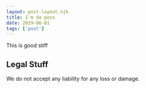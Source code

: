 ```yaml
---
layout: post-layout.njk
title: I'm da poss
date: 2019-06-01
tags: ['post']
---
```

<!-- Excerpt Start -->

This is good stiff

<!-- Excerpt End -->
 
## Legal Stuff
We do not accept any liability for any loss or damage.
